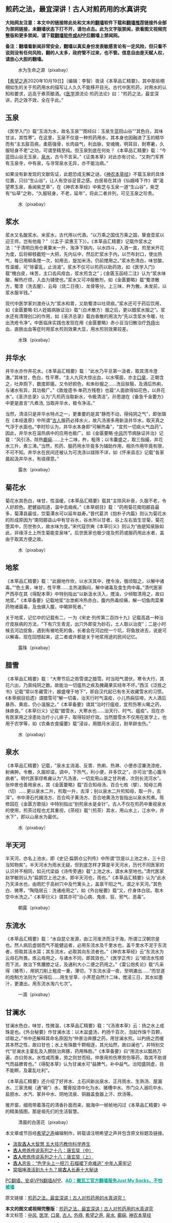  <h2>煎药之法，最宜深讲！古人对煎药用的水真讲究</h2> <p class="notice"><b>大陆网友注意：本文中的链接除此处和文末的<a href="https://github.com/bannedbook/fanqiang" >翻墙</a>软件下载和<a href="https://github.com/killgcd/justmysocks/blob/master/README.md">翻墙推荐</a>链接外全部为禁网链接，未翻墙状态下打不开，请勿点击。此为文字版禁闻，欲看图文视频完整版和更多禁闻，请下载<a href="https://github.com/bannedbook/fanqiang">翻墙软件或APP</a>后翻墙上禁闻网。</p><p>备注：翻墙看新闻非常安全，翻墙以真实身份发表敏感言论有一定风险，但只看不说则没有任何风险，翻的人太多，政府管不过来，也不管。信息自由是天赋人权，请放心大胆的翻墙。</b></p>  <div class="entry"> <figure><figcaption>水为生命之源（pixabay）</figcaption></figure> <p>【<span class='wp_keywordlink_affiliate'><a href="https://www.soundofhope.org" title="希望之声" target="_blank">希望之声</a></span>2020年10月19日】（编辑：李智）夜读《本草品汇精要》，其中那些栩栩如生的关于煎药用水的描写让人久久不能移开目光。古代中医煎药，对用水的认知和要求，远高于煮茶酿酒。《<a href="https://www.bannedbook.org/bnews/tag/%e5%8c%bb%e5%ad%a6/" class="st_tag internal_tag" rel="tag" title="标签 医学 下的日志">医学</a>源流论·煎药法论》曰：“煎药之法，最宜深讲，药之效不效，全在乎此。”</p> <h2>玉泉</h2> <p>《医学入门》载“玉消为水，故名玉泉”“图经曰：玉泉生蓝田山谷”“其色白，其味甘淡，其性寒”。在这里，玉泉不仅是一种煎药用水，其本身也因融进了玉的精华而有“主五脏百病，柔筋强骨，长肉益气，利血脉，安魂魄，明耳目，耐寒暑，久服轻身不老”之功，可谓至精至纯。但玉泉到底在何处？《本草品汇精要》载：“今蓝田山谷无玉泉，<a href="https://www.bannedbook.org/bnews/tag/%E6%B3%89%E6%B0%B4/" class="st_tag internal_tag" rel="tag" title="标签 泉水 下的日志">泉水</a>，古今不言采。”《证类本草》对此亦有讨论，“又荆门军界有玉泉寺，中有泉，与寻常泉水无异，亦不能治病。”</p> <p>如果没有新发现的文献佐证，此题恐成无解之谜。《<a href="https://www.bannedbook.org/bnews/tag/%E7%A5%9E%E5%86%9C%E6%9C%AC%E8%8D%89%E7%BB%8F/" class="st_tag internal_tag" rel="tag" title="标签 神农本草经 下的日志">神农本草经</a>》不载玉泉的具体位置，只曰“生山谷”，让人有空谷足音之感。白居易在其诗《仙娥峰下作》谓“渴望寒玉泉，香闻紫芝草”，在《神农本草经》中紫芝与玉泉一道“生山谷”，紫芝有“仙草”之称，“久服轻身，不老，延年”，将此二者并列，可见玉泉之珍贵。</p> <figure><figcaption>水（pixabay）</figcaption></figure> <h2>浆水</h2> <p>浆水又名酸浆水、米浆水，古代用以代酒，“以万乘之国伐万乘之国，箪食壶浆以迎王师，岂有他哉？”（《孟子·梁惠王下》）。《本草品汇精要》记载作浆水之法：“于清明日用仓黄粟米一升，淘净下锅内，以水四斗，入酒一盅，煎至米开花为度，后将柳枝截短一大把，先内坛中，然后贮浆水于内，以苎布封口，使出热气，每日用柳条搅一次，如用去，旋加米汤，仍前搅用之。”浆水色清白，味甘酸，性温缓，可“除霍乱，止消渴”。浆水不仅可以煎药以助药效，如《医学入门》载“槐白皮，味苦，主口齿风疳血，浆水煎含之”；《金匮玉函经二注》认为“浆水味酸，解热疗烦，入血为辅使也。”浆水又可冲服散剂，如《金匮要略》载“蜀漆散方，蜀漆（洗去腥）、云母（烧二日夜）、龙骨等分。上三味，杵为散。未发前，以浆水服半钱。”</p>  <p>现代中医学家刘渡舟认为“浆水和胃，又助蜀漆以吐顽痰。”浆水还可于药后饮用，如《金匮要略·妇人妊娠病脉证治》载“（白术散方）服之后，更以醋浆水服之”。浆水还有清理创口的作用，如《圣济总录》载白香散的用法为“先以含浆水令暖，吐出洗疮令净”。中医临床实践也发现在用《金匮要略》赤小豆当归散治疗<a href="https://www.bannedbook.org/bnews/tag/%e5%a4%96%e7%97%94/" class="st_tag internal_tag" rel="tag" title="标签 外痔 下的日志">外痔</a>出血、直肠出血等症时用浆水煎则效果大显，用水煎则效果较差。</p> <figure><figcaption>水珠（pixabay）</figcaption></figure> <h2>井华水</h2> <p>井华水亦作井花水。《本草品汇精要》载：“此水乃平旦第一汲者，取其清冷澄澈。”其味甘，色白，性平寒，“主人九窍大惊出血，以水噀面，亦主<a href="https://www.bannedbook.org/bnews/tag/%e5%8f%a3%e8%87%ad/" class="st_tag internal_tag" rel="tag" title="标签 口臭 下的日志">口臭</a>，正朝含之，吐弃厕下，数度即瘥。又令好颜色，和朱砂服之……洗目肤翳，及酒后热痢，与诸水有异，其功极广。”《敦煌遗书·单药方残卷》也载“人面欲得如花色，以井花水”。《圣济总录》认为“凡煎药当取新水，令极清洁”。孙思邈在《备急千金要方》中更是直言“凡煮汤, 当取井华水，极令净洁。”</p> <p>当然，清洁只是井华水特点之一，更重要的是其“静而不动，得纯阴之气”，即张璐在《本经逢原》中所谓“<a href="https://www.bannedbook.org/bnews/tag/%e5%8f%a4%e4%ba%ba/" class="st_tag internal_tag" rel="tag" title="标签 古人 下的日志">古人</a>服药必择水火，故凡汤液多用新汲井华水，取天真之气浮于水面也。”李时珍认为，井华水本身即“可解热毒”，“宜煎一切痰火气血药”。因此，井华水在温热病中的应用也极广。如《金匮要略·<a href="https://www.bannedbook.org/bnews/tag/%E4%B8%AD%E9%A3%8E/" class="st_tag internal_tag" rel="tag" title="标签 中风 下的日志">中风</a>历节病脉证并治》记载：“风引汤，除热<a href="https://www.bannedbook.org/bnews/tag/%E7%99%AB%E7%97%AB/" class="st_tag internal_tag" rel="tag" title="标签 癫痫 下的日志">癫痫</a>……上十二味，杵，粗筛；以韦囊盛之，取三指撮，井花水三升，煮三沸。”当然，煎药、服药用水毕竟多为辅助作用，相杀作用毕竟有限，不可不知。井华水在民间还被认为可洗涤以祓除不详，如《怀来县志》记载“各家晨起汲井华水，有祓禊意。”</p> <figure><figcaption>露水（pixabay）</figcaption></figure> <h2>菊花水</h2> <p>菊花水其色白，味甘，性温缓，《本草品汇精要》载其“主除风补衰，久服不老，令人好颜色。肥健益阳道，温中去痼疾。”《本草纲目》载：“药用菊花南阳郦县最多，菊潭县最佳，饮菊潭水可以延年益寿。”晋代葛洪《抱朴子内篇》则认为菊花水的形成原因为“南阳郦县山中有甘谷水，谷水所以甘者，谷上左右皆生甘菊，菊花堕其中，历世弥久，故水味为变。”宋代寇宗奭《本草衍义》则认为“由是知泉脉如此，非缘浮土上所生菊能变泉味”。后世医家也极少提及煎药或服药用此水者，盖由于取其方便之故。</p>  <figure><figcaption>水（pixabay）</figcaption></figure> <h2>地浆</h2> <p>《本草品汇精要》载：“此掘地作坎，以水沃其中，搅令浊，俄顷取之，以解中诸毒。”“色土黄，味甘，性平寒……主热渴胸闷，解中诸毒及食生肉中毒。”清代医家严西亭在其《得配本草》中特别指出“以新汲水沃入，搅浊，少倾取清用之，故曰地浆。”《本草备要》记载地浆“治泄痢冷热赤白，腹内热毒绞痛，解一切鱼肉菜果药物诸菌毒，及虫蜞入腹，中暍猝死者。”</p> <p>关于地浆，记忆中的记载有二，一为《宋史·列传第二百四十九》记载高昌一种治疗皮肤病的方法，“下有穴生青泥，出穴外即变为砂石，土人取以治皮”；二是小时候去河边捉鱼，遇到有被呛死的鱼，长者会在河边挖一个坑，将鱼放进去，说是可以解毒。现在回想起来，这二者或许都是关于地浆用途的民间记忆。</p> <figure><figcaption>露珠（pixabay）</figcaption></figure> <h2>腊雪</h2> <p>《本草品汇精要》载：“大寒节后之雨雪谓之腊雪。时当阳气潜伏，寒令大行，其花六出，乃禀纯阴之数。故能治一切瘟热之疾及腌藏果实经年不坏。”西汉《泛胜之书》记载“常以冬藏雪汁，器盛埋于地下”，即自汉代起已有冬天收藏雪水的习惯。《本草纲目拾遗》谓腊雪可“解一切毒，治天行时气温疫，小儿热痫狂啼，大人酒后暴热、黄疸，仍小温服之。”《本草备要》谓其“治时行瘟疫，宜煎伤寒火暍之药，抹痱良。”《本草衍义》记载“腊雪水，大寒水也……治天行、时气、瘟疫”。现在亦有医家用之涂患处治疗小儿痱子，取得较好疗效。当然腊雪水不仅用在医学上，也用于农学等，如《农桑衣食撮要》载“浸谷，用腊月水浸过，耐旱辟虫伤。”</p> <figure><figcaption>水（pixabay）</figcaption></figure> <h2>泉水</h2> <p>《本草品汇精要》记载，“泉水主消渴、反胃、热痢、热淋、小便赤涩兼洗漆疮，射痈肿。令散，久服却温，调中，下热气，利小便，并多饮之”，亦可治“患心腹冷病者”。明代医家缪希雍认为“凡汤液，一切宜用山泉之甘冽者，次则长流河水”。张仲景也善用泉水，其《金匮要略》载“百合知母汤，百合七枚（擘）、知母三两（切）……更以泉水二升，煎取一升，去滓；别以泉水二升煎知母，取一升，去滓”。书中滑石代赭汤方、百合鸡子黄汤方、百合地黄汤方皆指出以泉水煎煮。陈修园在《金匮方歌括》中特别指出“别煎泉水是金针”。古人不仅在煎药中重视泉水的使用，煎茶过程也尤其重视，《茶经》载“（煎茶）其水，用山水上，江水中，井水下”，即以山泉水为最优。</p>  <figure><figcaption>水（pixabay）</figcaption></figure> <h2>半天河</h2> <p>半天河，亦名上池水，即《史记·扁鹊仓公列传》中所谓“饮是以上池之水，三十日当知物矣”。半天河水为雨水无疑，但到底怎样才算是半天河水，历代不同医家的认识并不相同，如元代梁益《诗传旁通》载“上池之水，谓水未至地也。”清代医家赵学敏则认为“扁鹊饮上池之水，即半天河也，雨也。”《本草品汇精要》认为“此水乃天泽水也，由雨贮于高树穴中及竹篱头上，盖禀干阳之气，谓之半天河。”其色白、微寒，“陶隐居云：洗诸疮用之”，如《外台秘要》载“又，疗身体白驳。取木空中水洗之。”《本草衍义》谓其亦可“治心病、鬼疰、狂、邪气、恶毒”。</p> <figure><figcaption>朝露（pixabay）</figcaption></figure> <h2>东流水</h2> <p>《本草品汇精要》载：“水自昆仑发源，由江河淮济而注于海，所谓江汉朝宗是也。然人病后虚弱而气不能健运者，必用东流水及千里水也，盖千里水不泥于东流者，但取其活水耳；其东流水，必取其向东流者也。”《神农本草经》云“东流水为云母石所畏。炼云母用之，与诸水不同，即其效也。”《医学正传》云“顺流水性顺而下流，故治下焦腰膝之证，及通利大小二便之药用之。”《雷公炮炙论》载“凡采得（猪苓），用铜刀削上粗皮一重，薄切，下东流水浸一夜，至明漉出……”而甘遂的炮制方法则为“采得后……用生甘草、小荠苨自然汁二味，搅浸三日，其水如墨汁，更漉出，用东流水淘六七次”。</p> <figure><figcaption>一滴（pixabay）</figcaption></figure> <h2>甘澜水</h2> <p>甘澜水色白，味甘，性微温，《本草品汇精要》载：“《汤液本草》云：扬之水上成珠是也。《外台秘要》作甘澜水法：以木盆盛汤，杓扬千百次，泡起作珠千百颗，顷取之。”书中还解释其命名原因为“仲景治奔豚之药，用甘澜水煎。以杓扬之而缓其本然之性，故曰甘也；水上有珠数千颗相逐，其光灿然，故曰澜也”，并特别交代“甘澜水主霍乱及入膀胱治奔豚，药用殊胜。”《本草备要》曰“用流水以瓢扬万遍，亦曰劳水。水性咸而重，劳之则甘而轻。仲景用煎伤寒劳伤等药，取其不助肾气而益脾胃也。”《得配本草》认为甘澜水可“益脾气，补中益气。治阳盛阴虚，目不能瞑，及霍乱吐利”。</p> <p>《本草品汇精要》还介绍了好井水、土石间新出泉水、正月雨水、生熟汤、屋漏水、三家洗椀（通“碗”）水、蟹膏投漆中化为水、猪槽中水、市门众人溺坑中水、盐胆水、水汽、冢井中水、阴地流泉、铜器盖食器上汗、炊汤等。</p>  <p>推开窗，细雨带着落花的清香扑面而来，脑海中一帧帧地闪过《本草品汇精要》中的精美插图，那是祖先们的生活智慧。</p> <figure><figcaption>清晨的白莲花（pixabay）</figcaption></figure> <p>本文章或节目经<a href="https://www.bannedbook.org/bnews/tag/%e5%b8%8c%e6%9c%9b%e4%b9%8b%e5%a3%b0/" class="st_tag internal_tag" rel="tag" title="标签 希望之声 下的日志">希望之声</a>编辑制作，转载请注明希望之声并包含原文标题及链接。</p> <ul class='op-related-articles' title='相关阅读'> <li><a href='https://www.bannedbook.org/bnews/health/20201019/1416312.html' target='_blank'>汲取<b>古人</b>大智慧 五大技巧教你科学养生</a></li> <li><a href='https://www.bannedbook.org/bnews/lishi/20201013/1412735.html' target='_blank'><b>古人</b>修炼传说系列之十八：唐玄奘（中）</a></li> <li><a href='https://www.bannedbook.org/bnews/lishi/20201006/1408754.html' target='_blank'><b>古人</b>修炼传说系列之十八：唐玄奘（上）</a></li> <li><a href='https://www.bannedbook.org/bnews/funmedia/20201003/1407376.html' target='_blank'><b>古人</b>忠告：“色字头上一把刀 石榴裙下命难逃” 中年人需牢记</a></li> <li><a href='https://www.bannedbook.org/bnews/lifebaike/20201001/1406339.html' target='_blank'>常咽唾液活到九十九？揭<b>古人</b>长寿十大秘诀</a></li> </ul> <p class="texttj"> <a href="https://github.com/bannedbook/fanqiang/wiki/%E7%A6%81%E9%97%BB%E7%BD%91%E5%AE%89%E5%8D%93%E7%BF%BB%E5%A2%99%E6%96%B0%E9%97%BBAPP" target="_blank">PC翻墙、安卓VPN翻墙APP</a>、<span onclick="window.open('https://github.com/killgcd/justmysocks/blob/master/README.md')" style="font-weight:bold;color:#00A191;cursor:pointer;text-decoration:underline;outline:none">AD：搬瓦工官方翻墙服务Just My Socks，不怕被墙</span></p><p>原文链接：<a class="src_link"  href="https://www.soundofhope.org/post/423478" target="_blank">煎药之法，最宜深讲！古人对煎药用的水真讲究！</a></p><a name='sharetosocial'></a>       <div><b>本文的图文或视频完整版</b>：<a href='https://www.bannedbook.org/bnews/comments/20201019/1416461.html'>煎药之法，最宜深讲！古人对煎药用的水真讲究</a></div>  </div><!--END ENTRY--> <div class="postfooter"> <div>本文标签：<a href="https://www.bannedbook.org/bnews/tag/%E4%B8%AD%E9%A3%8E/" rel="tag">中风</a>, <a href="https://www.bannedbook.org/bnews/tag/%e5%8c%bb%e5%ad%a6/" rel="tag">医学</a>, <a href="https://www.bannedbook.org/bnews/tag/%e5%8f%a3%e8%87%ad/" rel="tag">口臭</a>, <a href="https://www.bannedbook.org/bnews/tag/%e5%8f%a4%e4%ba%ba/" rel="tag">古人</a>, <a href="https://www.bannedbook.org/bnews/tag/%e5%a4%96%e7%97%94/" rel="tag">外痔</a>, <a href="https://www.bannedbook.org/bnews/tag/%e5%b8%8c%e6%9c%9b%e4%b9%8b%e5%a3%b0/" rel="tag">希望之声</a>, <a href="https://www.bannedbook.org/bnews/tag/%E6%B3%89%E6%B0%B4/" rel="tag">泉水</a>, <a href="https://www.bannedbook.org/bnews/tag/%E7%99%AB%E7%97%AB/" rel="tag">癫痫</a>, <a href="https://www.bannedbook.org/bnews/tag/%E7%A5%9E%E5%86%9C%E6%9C%AC%E8%8D%89%E7%BB%8F/" rel="tag">神农本草经</a></div>  </div><!--END POSTFOOTER--> 